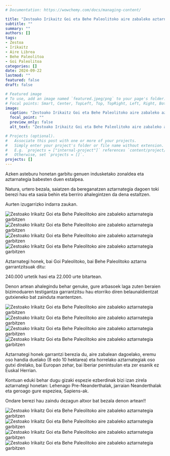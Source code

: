 ```yaml
---
# Documentation: https://wowchemy.com/docs/managing-content/

title: "Zestoako Irikaitz Goi eta Behe Paleolitoko aire zabaleko aztarnategia garbitzen"
subtitle: ""
summary: ""
authors: []
tags: 
- Zestoa
- Irikaitz
- Aire Librea
- Behe Paleolitoa
- Goi Paleolitoa
categories: []
date: 2024-09-22
lastmod: ""
featured: false
draft: false

# Featured image
# To use, add an image named `featured.jpeg/png` to your page's folder.
# Focal points: Smart, Center, TopLeft, Top, TopRight, Left, Right, BottomLeft, Bottom, BottomRight.
image:
  caption: "Zestoako Irikaitz Goi eta Behe Paleolitoko aire zabaleko aztarnategia garbitzen"
  focal_point: ""
  preview_only: false
  alt_text: "Zestoako Irikaitz Goi eta Behe Paleolitoko aire zabaleko aztarnategia garbitzen"

# Projects (optional).
#   Associate this post with one or more of your projects.
#   Simply enter your project's folder or file name without extension.
#   E.g. `projects = ["internal-project"]` references `content/project/deep-learning/index.md`.
#   Otherwise, set `projects = []`.
projects: []
---
```


Azken asteburu honetan garbitu genuen indusketako zonaldea eta aztarnategia babesten duen estalpea.

Natura, urtero bezala, saiatzen da bereganatzen aztarnategia dagoen toki berezi hau eta sasia behin eta berriro ahalegintzen da dena estaltzen.

Aurten izugarrizko indarra zaukan.

![Zestoako Irikaitz Goi eta Behe Paleolitoko aire zabaleko aztarnategia garbitzen](media/1.jpeg)
![Zestoako Irikaitz Goi eta Behe Paleolitoko aire zabaleko aztarnategia garbitzen](media/2.jpeg)
![Zestoako Irikaitz Goi eta Behe Paleolitoko aire zabaleko aztarnategia garbitzen](media/3.jpeg)
![Zestoako Irikaitz Goi eta Behe Paleolitoko aire zabaleko aztarnategia garbitzen](media/4.jpeg)

Aztarnategi honek, bai Goi Paleolitoko, bai Behe Paleolitoko aztarna garrantzitsuak ditu:

240.000 urtetik hasi eta 22.000 urte bitartean.

Denon artean ahalegindu behar genuke, gure arbasoek laga zuten beraien bizimoduaren testigantza garrantzitsu hau etorriko diren belaunaldientzat gutxieneko bat zainduta mantentzen.

![Zestoako Irikaitz Goi eta Behe Paleolitoko aire zabaleko aztarnategia garbitzen](media/5.jpeg)
![Zestoako Irikaitz Goi eta Behe Paleolitoko aire zabaleko aztarnategia garbitzen](media/6.jpeg)
![Zestoako Irikaitz Goi eta Behe Paleolitoko aire zabaleko aztarnategia garbitzen](media/7.jpeg)
![Zestoako Irikaitz Goi eta Behe Paleolitoko aire zabaleko aztarnategia garbitzen](media/8.jpeg)

Aztarnategi honek garrantzi berezia du, aire zabalean dagoelako, eremu oso handia duelako (8 edo 10 hektarea) eta horrelako aztarnategiak oso gutxi direlako, bai Europan zehar, bai Iberiar penintsulan eta zer esanik ez Euskal Herrian.

Kontuan eduki behar dugu gizaki espezie ezberdinak bizi izan zirela aztarnategi honetan: Lehenago Pre-Neanderthalak, jarraian Neanderthalak eta geroago gure espeziea, Sapiens-ak.

Ondare berezi hau zaindu dezagun altxor bat bezala denon artean!!

![Zestoako Irikaitz Goi eta Behe Paleolitoko aire zabaleko aztarnategia garbitzen](media/9.jpeg)
![Zestoako Irikaitz Goi eta Behe Paleolitoko aire zabaleko aztarnategia garbitzen](media/10.jpeg)
![Zestoako Irikaitz Goi eta Behe Paleolitoko aire zabaleko aztarnategia garbitzen](media/11.jpeg)
![Zestoako Irikaitz Goi eta Behe Paleolitoko aire zabaleko aztarnategia garbitzen](media/12.jpeg)
